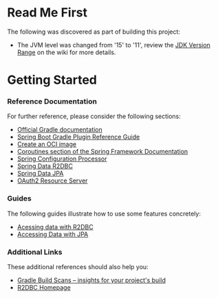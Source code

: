# Read Me First
The following was discovered as part of building this project:

* The JVM level was changed from '15' to '11', review the [JDK Version Range](https://github.com/spring-projects/spring-framework/wiki/Spring-Framework-Versions#jdk-version-range) on the wiki for more details.

# Getting Started

### Reference Documentation
For further reference, please consider the following sections:

* [Official Gradle documentation](https://docs.gradle.org)
* [Spring Boot Gradle Plugin Reference Guide](https://docs.spring.io/spring-boot/docs/2.4.0/gradle-plugin/reference/html/)
* [Create an OCI image](https://docs.spring.io/spring-boot/docs/2.4.0/gradle-plugin/reference/html/#build-image)
* [Coroutines section of the Spring Framework Documentation](https://docs.spring.io/spring/docs/5.3.1/spring-framework-reference/languages.html#coroutines)
* [Spring Configuration Processor](https://docs.spring.io/spring-boot/docs/2.4.0/reference/htmlsingle/#configuration-metadata-annotation-processor)
* [Spring Data R2DBC](https://docs.spring.io/spring-boot/docs/2.4.0/reference/html/spring-boot-features.html#boot-features-r2dbc)
* [Spring Data JPA](https://docs.spring.io/spring-boot/docs/2.4.0/reference/htmlsingle/#boot-features-jpa-and-spring-data)
* [OAuth2 Resource Server](https://docs.spring.io/spring-boot/docs/2.4.0/reference/htmlsingle/#boot-features-security-oauth2-server)

### Guides
The following guides illustrate how to use some features concretely:

* [Acessing data with R2DBC](https://spring.io/guides/gs/accessing-data-r2dbc/)
* [Accessing Data with JPA](https://spring.io/guides/gs/accessing-data-jpa/)

### Additional Links
These additional references should also help you:

* [Gradle Build Scans – insights for your project's build](https://scans.gradle.com#gradle)
* [R2DBC Homepage](https://r2dbc.io)

